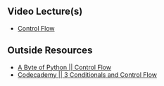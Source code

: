 ## Video Lecture(s)
* [Control Flow](https://youtu.be/ykf7T6qbhLk)

## Outside Resources
* [A Byte  of Python || Control  Flow](https://python.swaroopch.com/control_flow.html)
* [Codecademy || 3 Conditionals and Control Flow](https://www.codecademy.com/learn/learn-python)